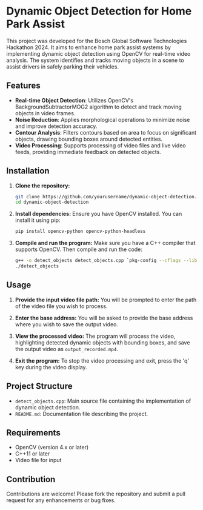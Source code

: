 # Dynamic Object Detection for Home Park Assist

This project was developed for the Bosch Global Software Technologies Hackathon 2024. It aims to enhance home park assist systems by implementing dynamic object detection using OpenCV for real-time video analysis. The system identifies and tracks moving objects in a scene to assist drivers in safely parking their vehicles.

## Features

- **Real-time Object Detection**: Utilizes OpenCV's BackgroundSubtractorMOG2 algorithm to detect and track moving objects in video frames.
- **Noise Reduction**: Applies morphological operations to minimize noise and improve detection accuracy.
- **Contour Analysis**: Filters contours based on area to focus on significant objects, drawing bounding boxes around detected entities.
- **Video Processing**: Supports processing of video files and live video feeds, providing immediate feedback on detected objects.

## Installation

1. **Clone the repository:**
   ```bash
   git clone https://github.com/yourusername/dynamic-object-detection.git
   cd dynamic-object-detection
   ```

2. **Install dependencies:**
   Ensure you have OpenCV installed. You can install it using pip:
   ```bash
   pip install opencv-python opencv-python-headless
   ```

3. **Compile and run the program:**
   Make sure you have a C++ compiler that supports OpenCV. Then compile and run the code:
   ```bash
   g++ -o detect_objects detect_objects.cpp `pkg-config --cflags --libs opencv4`
   ./detect_objects
   ```

## Usage

1. **Provide the input video file path:**
   You will be prompted to enter the path of the video file you wish to process.

2. **Enter the base address:**
   You will be asked to provide the base address where you wish to save the output video.

3. **View the processed video:**
   The program will process the video, highlighting detected dynamic objects with bounding boxes, and save the output video as `output_recorded.mp4`.

4. **Exit the program:**
   To stop the video processing and exit, press the 'q' key during the video display.

## Project Structure

- `detect_objects.cpp`: Main source file containing the implementation of dynamic object detection.
- `README.md`: Documentation file describing the project.

## Requirements

- OpenCV (version 4.x or later)
- C++11 or later
- Video file for input

## Contribution

Contributions are welcome! Please fork the repository and submit a pull request for any enhancements or bug fixes.


